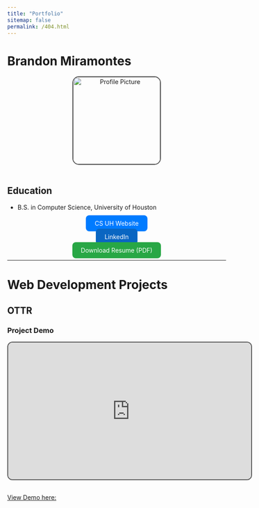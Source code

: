 ```yaml
---
title: "Portfolio"
sitemap: false
permalink: /404.html
---
```


# Brandon Miramontes

<div style="text-align: center;">

<img src="/images/1711405648833.jfif" alt="Profile Picture" style="border-radius: 15px; border: 2px solid #555; width: 200px; height: 200px; object-fit: cover;">

</div>

<br>

## Education
- B.S. in Computer Science, University of Houston

<div style="text-align: center; margin-top: 20px;">

<a href="https://www.uh.edu/nsm/computer-science/" target="_blank" style="margin: 10px; padding: 10px 20px; background-color: #007bff; color: white; text-decoration: none; border-radius: 8px;">CS UH Website</a>

<a href="https://www.linkedin.com/in/brandon-miramontes-4796a12b3/" target="_blank" style="margin: 10px; padding: 10px 20px; background-color: #0a66c2; color: white; text-decoration: none; border-radius: 8px;">LinkedIn</a>

<a href="files/resume.pdf" target="_blank" style="margin: 10px; padding: 10px 20px; background-color: #28a745; color: white; text-decoration: none; border-radius: 8px;">Download Resume (PDF)</a>

</div>

---

# Web Development Projects

## OTTR

### Project Demo

<div style="text-align: center;">

<iframe width="560" height="315" src="https://www.youtube.com/embed/kqkjt9W8pR8" frameborder="0" allowfullscreen style="border: 2px solid #555; border-radius: 12px;"></iframe>

</div>

<br>

[View Demo here: ](https://youtu.be/kqkjt9W8pR8)
